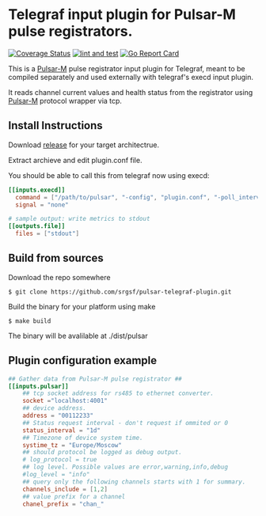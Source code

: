 # Telegraf input plugin for Pulsar-M pulse registrators.
[![Coverage Status](https://coveralls.io/repos/github/srgsf/pulsar-telegraf-plugin/badge.svg)](https://coveralls.io/github/srgsf/pulsar-telegraf-plugin)
[![lint and test](https://github.com/srgsf/pulsar-telegraf-plugin/actions/workflows/golint-ci.yaml/badge.svg)](https://github.com/srgsf/pulsar-telegraf-plugin/actions/workflows/golint-ci.yaml)
[![Go Report Card](https://goreportcard.com/badge/github.com/srgsf/pulsar-telegraf-plugin)](https://goreportcard.com/report/github.com/srgsf/pulsar-telegraf-plugin)

This is a [Pulsar-M](https://pulsarm.com/en/products/converters-pulsar/pulse-registrator-pulsar/) pulse registrator input plugin for Telegraf, meant to be compiled separately and used externally with telegraf's execd input plugin.

It reads channel current values and health status from the registrator using [Pulsar-M](https://github.com/srgsf/tvh-pulsar) protocol wrapper via tcp.

## Install Instructions

Download [release](https://github.com/srgsf/pulsar-telegraf-plugin/releases) for your target architectrue.

Extract archieve and edit plugin.conf file.

You should be able to call this from telegraf now using execd:

```toml
[[inputs.execd]]
  command = ["/path/to/pulsar", "-config", "plugin.conf", "-poll_interval", "1m"]
  signal = "none"

# sample output: write metrics to stdout
[[outputs.file]]
  files = ["stdout"]
```

## Build from sources

Download the repo somewhere

    $ git clone https://github.com/srgsf/pulsar-telegraf-plugin.git

Build the binary for your platform using make

    $ make build

The binary will be avalilable at ./dist/pulsar

## Plugin configuration example

```toml
## Gather data from Pulsar-M pulse registrator ##
[[inputs.pulsar]]
    ## tcp socket address for rs485 to ethernet converter.
    socket ="localhost:4001"
    ## device address.
    address = "00112233"
    ## Status request interval - don't request if ommited or 0
    status_interval = "1d"
    ## Timezone of device system time.
    systime_tz = "Europe/Moscow"
    ## should protocol be logged as debug output.
    # log_protocol = true
    ## log level. Possible values are error,warning,info,debug
    #log_level = "info"
    ## query only the following channels starts with 1 for summary.
    channels_include = [1,2]
    ## value prefix for a channel
    chanel_prefix = "chan_"
```

